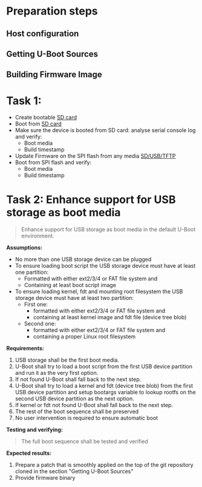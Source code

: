 # Preparation steps
## Host configuration
## Getting U-Boot Sources
## Building Firmware Image

# Task 1: 
* Create bootable [SD card](https://mediawiki.compulab.com/w/index.php?title=CL-SOM-iMX7:_U-Boot:_Creating_a_bootable_SD_card)
* Boot from [SD card](https://mediawiki.compulab.com/w/index.php?title=CL-SOM-iMX7:_U-Boot:_Creating_a_bootable_SD_card#Booting_from_an_SD_card)
* Make sure the device is booted from SD card: analyse serial console log and verify:
  * Boot media
  * Build timestamp
* Update Firmware on the SPI flash from any media [SD/USB/TFTP](https://mediawiki.compulab.com/w/index.php?title=CL-SOM-iMX7:_U-Boot:_Firmware_Update)
* Boot from SPI flash and verify:
  * Boot media
  * Build timestamp

# Task 2: Enhance support for USB storage as boot media
> Enhance support for USB storage as boot media in the default U-Boot environment.

**Assumptions:**
* No more than one USB storage device can be plugged
* To ensure loading boot script the USB storage device must have at least one partition:
  * Formatted with either ext2/3/4 or FAT file system and
  * Containing at least boot script image
* To ensure loading kernel, fdt and mounting root filesystem the USB storage device must have at least two partition:
  * First one:
    * formatted with either ext2/3/4 or FAT file system and
    * containing at least kernel image and fdt file (device tree blob)
  * Second one:
    * formatted with either ext2/3/4 or FAT file system and
    * containing a proper Linux root filesystem

**Requirements:**
1. USB storage shall be the first boot media.
2. U-Boot shall try to load a boot script from the first USB device partition and run it as the very first option.
3. If not found U-Boot shall fall back to the next step.
4. U-Boot shall try to load a kernel and fdt (device tree blob) from the first USB device partition and setup bootargs variable to lookup rootfs on the second USB device partition as the next option.
5. If kernel or fdt not found U-Boot shall fall back to the next step.
6. The rest of the boot sequence shall be preserved
7. No user intervention is required to ensure automatic boot

**Testing and verifying:**
> The full boot sequence shall be tested and verified

**Expected results:**
1. Prepare a patch that is smoothly applied on the top of the git repository cloned in the section "Getting U-Boot Sources"
2. Provide firmware binary
